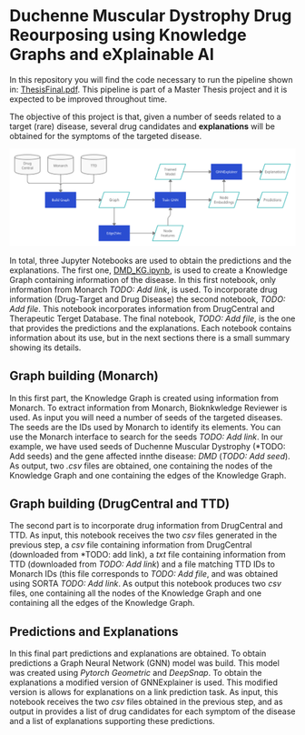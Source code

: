 # Duchenne Muscular Dystrophy Drug Reourposing using Knowledge Graphs and eXplainable AI

In this repository you will find the code necessary to run the pipeline shown in: [ThesisFinal.pdf](ThesisFinal.pdf). This pipeline is part of a Master Thesis project and it is expected to be improved throughout time. 

The objective of this project is that, given a number of seeds related to a target (rare) disease, several drug candidates and **explanations** will be obtained for the symptoms of the targeted disease.

![](Pipeline.png)

In total, three Jupyter Notebooks are used to obtain the predictions and the explanations. The first one, [DMD_KG.ipynb](DMD_KG/DMD_KG.ipynb), is used to create a Knowledge Graph containing information of the disease. In this first notebook, only information from Monarch *TODO: Add link*, is used. To incorporate drug information (Drug-Target and Drug Disease) the second notebook, *TODO: Add file*. This notebook incorporates information from DrugCentral and Therapeutic Terget Database. The final notebook, *TODO: Add file*, is the one that provides the predictions and the explanations. Each notebook contains information about its use, but in the next sections there is a small summary showing its details.

## Graph building (Monarch)

In this first part, the Knowledge Graph is created using information from Monarch. To extract information from Monarch, Bioknkwledge Reviewer is used. As input you will need a number of seeds of the targeted diseases. The seeds are the IDs used by Monarch to identify its elements. You can use the Monarch interface to search for the seeds *TODO: Add link*. In our example, we have used seeds of Duchenne Muscular Dystrophy (*TODO: Add seeds) and the gene affected innthe disease: *DMD* (*TODO: Add seed*). As output, two *.csv* files are obtained, one containing the nodes of the Knowledge Graph and one containing the edges of the Knowledge Graph. 

## Graph building (DrugCentral and TTD)

The second part is to incorporate drug information from DrugCentral and TTD. As input, this notebook receives the two *csv* files generated in the previous step, a *csv* file containing information from DrugCentral (downloaded from *TODO: add link), a *txt* file containing information from TTD (downloaded from *TODO: Add link*) and a file matching TTD IDs to Monarch IDs (this file corresponds to *TODO: Add file*, and was obtained using SORTA *TODO: Add link*. As output this notebook produces two *csv* files, one containing all the nodes of the Knowledge Graph and one containing all the edges of the Knowledge Graph.

## Predictions and Explanations

In this final part predictions and explanations are obtained. To obtain predictions a Graph Neural Network (GNN) model was build. This model was created using *Pytorch Geometric* and *DeepSnap*. To obtain the explanations a modified version of GNNExplainer is used. This modified version is allows for explanations on a link prediction task. As input, this notebook receives the two *csv* files obtained in the previous step, and as output in provides a list of drug candidates for each symptom of the disease and a list of explanations supporting these predictions. 
